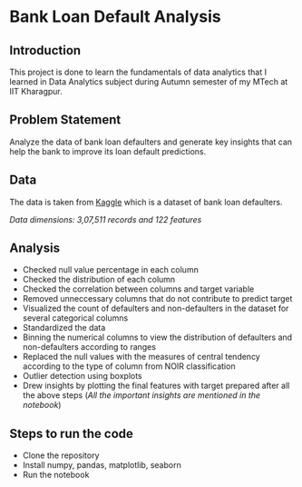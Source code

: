 # Bank Loan Default Analysis

## Introduction

This project is done to learn the fundamentals of data analytics that I learned in Data Analytics subject during Autumn semester of my MTech at IIT Kharagpur.

## Problem Statement

Analyze the data of bank loan defaulters and generate key insights that can help the bank to improve its loan default predictions. 

## Data

The data is taken from [Kaggle](https://www.kaggle.com/datasets/gauravduttakiit/loan-defaulter) which is a dataset of bank loan defaulters. 

*Data dimensions: 3,07,511 records and 122 features*

## Analysis

- Checked null value percentage in each column
- Checked the distribution of each column
- Checked the correlation between columns and target variable
- Removed unneccessary columns that do not contribute to predict target
- Visualized the count of defaulters and non-defaulters in the dataset for several categorical columns
- Standardized the data
- Binning the numerical columns to view the distribution of defaulters and non-defaulters according to ranges
- Replaced the null values with the measures of central tendency according to the type of column from NOIR classification
- Outlier detection using boxplots
- Drew insights by plotting the final features with target prepared after all the above steps (*All the important insights are mentioned in the notebook*)

## Steps to run the code

- Clone the repository
- Install numpy, pandas, matplotlib, seaborn
- Run the notebook
